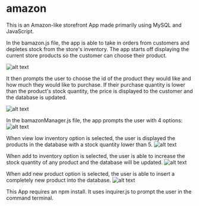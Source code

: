 # amazon

This is an Amazon-like storefront App made primarily using MySQL and JavaScript.

In the bamazon.js file, the app is able to take in orders from customers and depletes stock from the store's inventory. The app starts off displaying the current store products so the customer can choose their product.

![alt text](https://github.com/zeinabfarag/amazon/blob/master/Screenshots/display.png)

It then prompts the user to choose the id of the product they would like and how much they would like to purchase. If their purchase quantity is lower than the product's stock quantity, the price is displayed to the customer and the database is updated.

![alt text](https://github.com/zeinabfarag/amazon/blob/master/Screenshots/purchase.png)

In the bamazonManager.js file, the app prompts the user with 4 options:
![alt text](https://github.com/zeinabfarag/amazon/blob/master/Screenshots/manager.png)

When view low inventory option is selected, the user is displayed the products in the database with a stock quantity lower than 5.
![alt text](https://github.com/zeinabfarag/amazon/blob/master/Screenshots/low%20inventory.png)


When add to inventory option is selected, the user is able to increase the stock quantity of any product and the database will be updated.
![alt text](https://github.com/zeinabfarag/amazon/blob/master/Screenshots/add%20inventory.png)

When add new product option is selected, the user is able to insert a completely new product into the database. 
![alt text](https://github.com/zeinabfarag/amazon/blob/master/Screenshots/add%20product.png)


This App requires an npm install. It uses inquirer.js to prompt the user in the command terminal.
